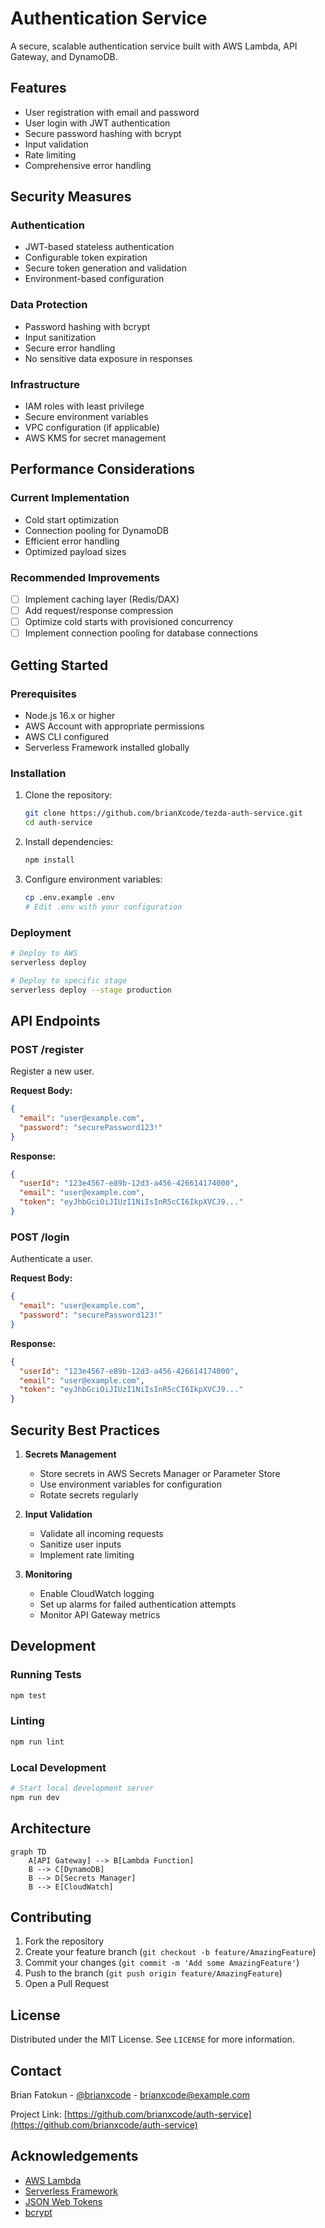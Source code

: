 <!--
title: 'Tezda Auth Service'
description: 'A secure authentication service built with Node.js, TypeScript, AWS Lambda, API Gateway, and DynamoDB.'
layout: Doc
framework: v4
platform: AWS
language: nodeJS
priority: 1
authorLink: 'https://github.com/brianxcode'
authorName: 'Brian Fatokun'
-->

# Authentication Service

A secure, scalable authentication service built with AWS Lambda, API Gateway, and DynamoDB.

## Features

- User registration with email and password
- User login with JWT authentication
- Secure password hashing with bcrypt
- Input validation
- Rate limiting
- Comprehensive error handling

## Security Measures

### Authentication
- JWT-based stateless authentication
- Configurable token expiration
- Secure token generation and validation
- Environment-based configuration

### Data Protection
- Password hashing with bcrypt
- Input sanitization
- Secure error handling
- No sensitive data exposure in responses

### Infrastructure
- IAM roles with least privilege
- Secure environment variables
- VPC configuration (if applicable)
- AWS KMS for secret management

## Performance Considerations

### Current Implementation
- Cold start optimization
- Connection pooling for DynamoDB
- Efficient error handling
- Optimized payload sizes

### Recommended Improvements
- [ ] Implement caching layer (Redis/DAX)
- [ ] Add request/response compression
- [ ] Optimize cold starts with provisioned concurrency
- [ ] Implement connection pooling for database connections

## Getting Started

### Prerequisites
- Node.js 16.x or higher
- AWS Account with appropriate permissions
- AWS CLI configured
- Serverless Framework installed globally

### Installation

1. Clone the repository:
   ```bash
   git clone https://github.com/brianXcode/tezda-auth-service.git
   cd auth-service
   ```

2. Install dependencies:
   ```bash
   npm install
   ```

3. Configure environment variables:
   ```bash
   cp .env.example .env
   # Edit .env with your configuration
   ```

### Deployment

```bash
# Deploy to AWS
serverless deploy

# Deploy to specific stage
serverless deploy --stage production
```

## API Endpoints

### POST /register
Register a new user.

**Request Body:**
```json
{
  "email": "user@example.com",
  "password": "securePassword123!"
}
```

**Response:**
```json
{
  "userId": "123e4567-e89b-12d3-a456-426614174000",
  "email": "user@example.com",
  "token": "eyJhbGciOiJIUzI1NiIsInR5cCI6IkpXVCJ9..."
}
```

### POST /login
Authenticate a user.

**Request Body:**
```json
{
  "email": "user@example.com",
  "password": "securePassword123!"
}
```

**Response:**
```json
{
  "userId": "123e4567-e89b-12d3-a456-426614174000",
  "email": "user@example.com",
  "token": "eyJhbGciOiJIUzI1NiIsInR5cCI6IkpXVCJ9..."
}
```

## Security Best Practices

1. **Secrets Management**
   - Store secrets in AWS Secrets Manager or Parameter Store
   - Use environment variables for configuration
   - Rotate secrets regularly

2. **Input Validation**
   - Validate all incoming requests
   - Sanitize user inputs
   - Implement rate limiting

3. **Monitoring**
   - Enable CloudWatch logging
   - Set up alarms for failed authentication attempts
   - Monitor API Gateway metrics

## Development

### Running Tests
```bash
npm test
```

### Linting
```bash
npm run lint
```

### Local Development
```bash
# Start local development server
npm run dev
```

## Architecture

```mermaid
graph TD
    A[API Gateway] --> B[Lambda Function]
    B --> C[DynamoDB]
    B --> D[Secrets Manager]
    B --> E[CloudWatch]
```

## Contributing

1. Fork the repository
2. Create your feature branch (`git checkout -b feature/AmazingFeature`)
3. Commit your changes (`git commit -m 'Add some AmazingFeature'`)
4. Push to the branch (`git push origin feature/AmazingFeature`)
5. Open a Pull Request

## License

Distributed under the MIT License. See `LICENSE` for more information.

## Contact

Brian Fatokun - [@brianxcode](https://twitter.com/brianxcode) - brianxcode@example.com

Project Link: [https://github.com/brianxcode/auth-service](https://github.com/brianxcode/auth-service)

## Acknowledgements

- [AWS Lambda](https://aws.amazon.com/lambda/)
- [Serverless Framework](https://www.serverless.com/)
- [JSON Web Tokens](https://jwt.io/)
- [bcrypt](https://www.npmjs.com/package/bcrypt)
